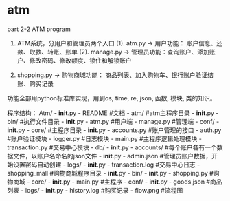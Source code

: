 # atm
part 2-2 ATM program

1. ATM系统，分用户和管理员两个入口
    (1). atm.py -> 用户功能： 账户信息、还款、取款、转账、账单
    (2). manage.py -> 管理员功能：查询账户、添加账户、修改密码、修改额度、锁住和解锁账户

2. shopping.py -> 购物商城功能： 商品列表、加入购物车、银行账户验证结账、购买记录

功能全部用python标准库实现，用到os, time, re, json, 函数, 模块, 类的知识。

程序结构：
Atm/
    - __init__.py
    - README                        #文档
    - atm/                          #atm主程序目录
        - __init__.py
        - bin/                      #执行文件目录
            - __init__.py
            - atm.py                #用户端
            - manage.py             #管理端
        - conf/
            - __init__.py
        - core/                     #主程序目录
            - __init__.py
            - accounts.py           #账户管理的接口
            - auth.py               #账户验证模块
            - logger.py             #日志模块
            - main.py               #主程序逻辑处理模块
            - transaction.py        #交易中心模块
        - db/
            - __init__.py
            - accounts/             #每个账户各有一个数据文件，以账户名命名的json文件
                - __init__.py
                - admin.json        #管理员账户数据，开始设置密码自动创建
        - logs/
            - __init__.py
            - transaction.log       #交易中心日志
    - shopping_mall                 #购物商城程序目录
        - __init__.py
        - bin/
            - __init__.py
            - shopping.py           #购物商城
        - core/
            - __init__.py
            - main.py               #主程序
        - conf/
            - __init__.py
            - goods.json            #商品列表
        - logs/
            - __init__.py
            - history.log           #购买记录
    - flow.png                      #流程图
